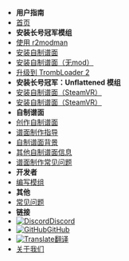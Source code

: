 - **用户指南**
- [首页](./)
- **安装长号冠军模组**
- [使用 r2modman](installing-r2modman)
- [安装自制谱面](installing-songs)
- [安装自制谱面（无mod）](installing-songs-vanilla)
- [升级到 TrombLoader 2](migrating-to-v2)
- **安装长号冠军：Unflattened 模组**
- [安装自制谱面（SteamVR）](installing-songs-steamvr)
- [安装自制谱面（SteamVR）](installing-songs-quest)
- **自制谱面**
- [创作自制谱面](creating-charts)
- [谱面制作指导](charting-guidelines)
- [自制谱面背景](chart-backgrounds)
- [其他自制谱面信息](misc-charting-info)
- [谱面制作常见问题](chart-troubleshooting)
- **开发者**
- [编写模组](writing-mods)
- **其他**
- [常见问题](faq)
- **链接**
- [![Discord](https://icongr.am/simple/discord.svg?colored&size=16)Discord](https://discord.gg/KVzKRsbetJ)
- [![GitHub](https://icongr.am/simple/github.svg?color=808080&size=16)GitHub](https://github.com/tc-mods/TromboneChampModdingWiki)
- [![Translate](https://icongr.am/material/translate.svg?color=808080&size=16)翻译](https://crowdin.com/project/trombone-champ-modding-wiki)
- [关于我们](about)
